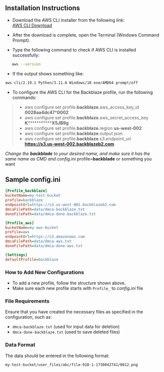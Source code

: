 
## Installation Instructions

 - Download the AWS CLI installer from the following link:  
   [AWS CLI Download](https://awscli.amazonaws.com/AWSCLIV2.msi)

 - After the download is complete, open the Terminal (Windows Command Prompt).

 - Type the following command to check if AWS CLI is installed successfully:
```bash
   aws --version
```
 - If the output shows something like:
```bash
aws-cli/2.19.1 Python/3.11.6 Windows/10 exe/AMD64 prompt/off
```
 - To configure the AWS CLI for the Backblaze profile, run the following commands:

> - aws configure set profile.**backblaze**.aws_access_key_id **0028aa4dc47*****0002** 
> - aws configure set profile.**backblaze**.aws_secret_access_key **K***************X5JB9g** 
> - aws configure set profile.**backblaze**.region **us-west-002** 
> - aws configure set profile.**backblaze**.output json 
> - aws configure set profile.**backblaze**.s3.endpoint_url **https://s3.us-west-002.backblazeb2.com**

*Change the **backblade** to your desired name, and make sure it has the same name as CMD and *config.ini** profile=**backblade** or something you want

## Sample config.ini
```ini
[Profile_backblaze]
bucketName=my-test-bucket
profile=backblaze
endpointUrl=https://s3.us-west-002.backblazeb2.com
dmcaFilePath=data/dmca-backblaze.txt
doneFilePath=data/dmca-done-backblaze.txt

[Profile_aws]
bucketName=my-aws-bucket
profile=aws
endpointUrl=https://s3.amazonaws.com
dmcaFilePath=data/dmca-aws.txt
doneFilePath=data/dmca-done-aws.txt

[Settings]
defaultProfile=backblaze
```
### How to Add New Configurations

-   To add a new profile, follow the structure shown above. 
-   Make sure each new profile starts with `Profile_` to *config.ini* file

### File Requirements

Ensure that you have created the necessary files as specified in the configuration, such as:

-   `dmca-backblaze.txt` (used for input data for deletion)
-   `dmca-done-backblaze.txt` (used to save deleted files)

### Data Format

The data should be entered in the following format:

    my-test-bucket/user_files/abc/file-918-1-1730042741/0012.png
